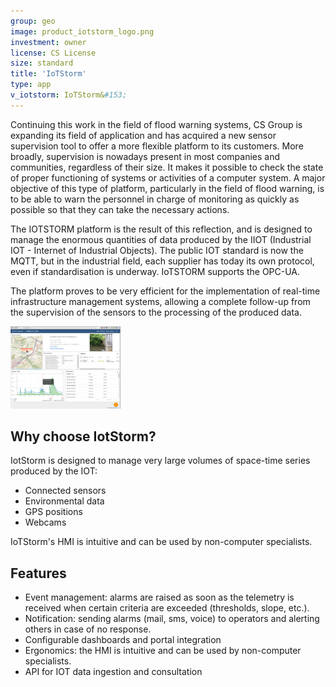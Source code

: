 ```yaml
---
group: geo
image: product_iotstorm_logo.png
investment: owner
license: CS License
size: standard
title: 'IoTStorm'
type: app
v_iotstorm: IoTStorm&#153;
---
```


Continuing this work in the field of flood warning systems, CS Group is expanding its field of application and has acquired a new sensor supervision tool to offer a more flexible platform to its customers.
More broadly, supervision is nowadays present in most companies and communities, regardless of their size. It makes it possible to check the state of proper functioning of systems or activities of a computer system.
A major objective of this type of platform, particularly in the field of flood warning, is to be able to warn the personnel in charge of monitoring as quickly as possible so that they can take the necessary actions. 

The IOTSTORM platform is the result of this reflection, and is designed to manage the enormous quantities of data produced by the IIOT (Industrial IOT - Internet of Industrial Objects).
The public IOT standard is now the MQTT, but in the industrial field, each supplier has today its own protocol, even if standardisation is underway. IoTSTORM supports the OPC-UA.

The platform proves to be very efficient for the implementation of real-time infrastructure management systems, allowing a complete follow-up from the supervision of the sensors to the processing of the produced data.

<img class="image-right" src="product_iotstorm_main.png" width="35%">


Why choose IotStorm?
--------------------

IotStorm is designed to manage very large volumes of space-time series produced by the IOT:
* Connected sensors
* Environmental data
* GPS positions
* Webcams
	
IoTStorm's HMI is intuitive and can be used by non-computer specialists.

Features	
--------

* Event management: alarms are raised as soon as the telemetry is received when certain criteria are exceeded (thresholds, slope, etc.). 
* Notification: sending alarms (mail, sms, voice) to operators and alerting others in case of no response.
* Configurable dashboards and portal integration
* Ergonomics: the HMI is intuitive and can be used by non-computer specialists.
* API for IOT data ingestion and consultation

